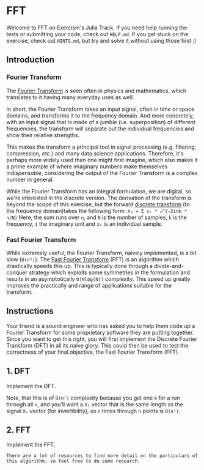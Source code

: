 # FFT

Welcome to FFT on Exercism's Julia Track.
If you need help running the tests or submitting your code, check out `HELP.md`.
If you get stuck on the exercise, check out `HINTS.md`, but try and solve it without using those first :)

## Introduction

### Fourier Transform

The [Fourier Transform](https://en.wikipedia.org/wiki/Fourier_transform) is seen often in physics and mathematics, which translates to it having many everyday uses as well. 

In short, the Fourier Transform takes an input signal, often in time or space domains, and transforms it to the frequency domain.
And more concretely, with an input signal that is made of a jumble (i.e. superposition) of different frequencies, the transform will separate out the individual frequencies and show their relative strengths.

This makes the transform a principal tool in signal processing (e.g. filtering, compression, etc.) and many data science applications.
Therefore, it's perhaps more widely used than one might first imagine, which also makes it a prime example of where imaginary numbers make themselves *indispensable*, considering the output of the Fourier Transform is a complex number in general.

While the Fourier Transform has an integral formulation, we are digital, so we're interested in the discrete version.
The derivation of the transform is beyond the scope of this exercise, but the forward [discrete transform](https://en.wikipedia.org/wiki/Discrete_Fourier_transform) (to the frequency domain)takes the following form:
`Xₖ = Σ xₙ * ℯ^(-2iπk * n/N)`
Here, the sum runs over `n`, and `N` is the number of samples, `k` is the frequency, `i` the imaginary unit and `xₙ` is an individual sample.

### Fast Fourier Transform

While extremely useful, the Fourier Transform, naively implemented, is a bit slow (`O(n²)`). 
The [Fast Fourier Transform](https://en.wikipedia.org/wiki/Fast_Fourier_transform) (FFT) is an algorithm which drastically speeds this up.
This is typically done through a divide-and-conquer strategy which exploits some symmetries in the formulation and results in an asymptotically `O(Nlog(N))` complexity.
This speed up greatly improves the practically and range of applications suitable for the transform.

## Instructions

Your friend is a sound engineer who has asked you to help them code up a Fourier Transform for some proprietary software they are putting together.
Since you want to get this right, you will first implement the Discrete Fourier Transform (DFT) in all its naive glory.
This could then be used to test the correctness of your final objective, the Fast Fourier Transform (FFT).

## 1. DFT

Implement the DFT.

Note, that this is of `O(n²)` complexity because you get one `k` for a run through all `n`, and you'll want a `Xₖ` vector that is the same length as the signal `Xₙ` vector (for invertibility), so `n` times through `n` points is `O(n²)`.

## 2. FFT

Implement the FFT.

~~~~exercism/note
There are a lot of resources to find more detail on the particulars of this algorithm, so feel free to do some research.
~~~~